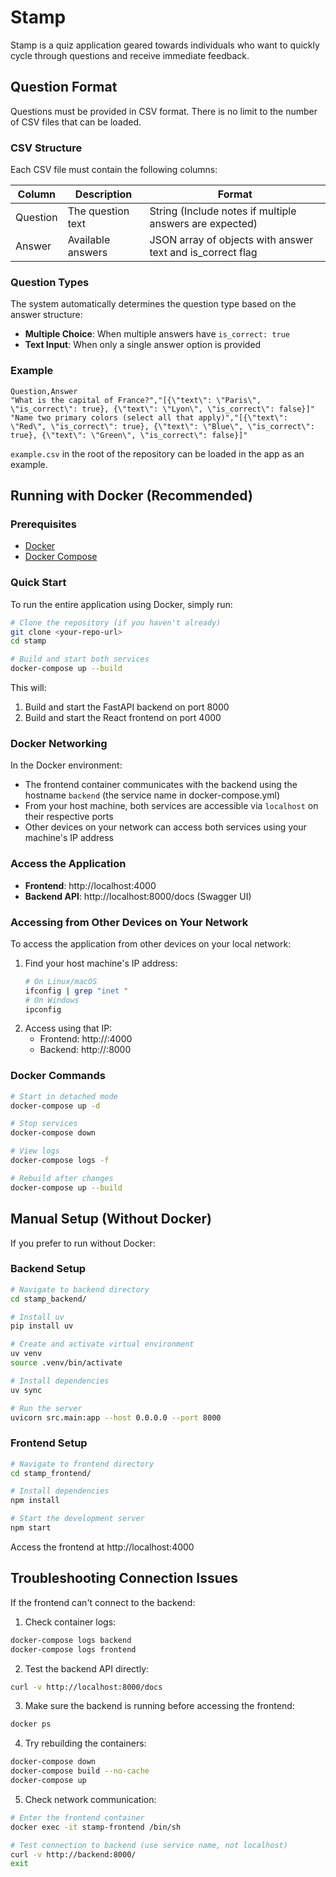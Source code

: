 # Stamp

Stamp is a quiz application geared towards individuals who want to quickly cycle through questions and receive immediate feedback.

## Question Format

Questions must be provided in CSV format. There is no limit to the number of CSV files that can be loaded.

### CSV Structure

Each CSV file must contain the following columns:

| Column   | Description | Format |
|----------|-------------|--------|
| Question | The question text | String (Include notes if multiple answers are expected) |
| Answer   | Available answers | JSON array of objects with answer text and is_correct flag |

### Question Types

The system automatically determines the question type based on the answer structure:

- **Multiple Choice**: When multiple answers have `is_correct: true`
- **Text Input**: When only a single answer option is provided

### Example

```csv
Question,Answer
"What is the capital of France?","[{\"text\": \"Paris\", \"is_correct\": true}, {\"text\": \"Lyon\", \"is_correct\": false}]"
"Name two primary colors (select all that apply)","[{\"text\": \"Red\", \"is_correct\": true}, {\"text\": \"Blue\", \"is_correct\": true}, {\"text\": \"Green\", \"is_correct\": false}]"
```
`example.csv` in the root of the repository can be loaded in the app as an example.

## Running with Docker (Recommended)

### Prerequisites
- [Docker](https://docs.docker.com/get-docker/)
- [Docker Compose](https://docs.docker.com/compose/install/)

### Quick Start

To run the entire application using Docker, simply run:

```bash
# Clone the repository (if you haven't already)
git clone <your-repo-url>
cd stamp

# Build and start both services
docker-compose up --build
```

This will:
1. Build and start the FastAPI backend on port 8000
2. Build and start the React frontend on port 4000

### Docker Networking

In the Docker environment:
- The frontend container communicates with the backend using the hostname `backend` (the service name in docker-compose.yml)
- From your host machine, both services are accessible via `localhost` on their respective ports
- Other devices on your network can access both services using your machine's IP address

### Access the Application

- **Frontend**: http://localhost:4000
- **Backend API**: http://localhost:8000/docs (Swagger UI)

### Accessing from Other Devices on Your Network

To access the application from other devices on your local network:
1. Find your host machine's IP address:
   ```bash
   # On Linux/macOS
   ifconfig | grep "inet "
   # On Windows
   ipconfig
   ```
2. Access using that IP:
   - Frontend: http://<your-ip>:4000
   - Backend: http://<your-ip>:8000

### Docker Commands

```bash
# Start in detached mode
docker-compose up -d

# Stop services
docker-compose down

# View logs
docker-compose logs -f

# Rebuild after changes
docker-compose up --build
```

## Manual Setup (Without Docker)

If you prefer to run without Docker:

### Backend Setup

```bash
# Navigate to backend directory
cd stamp_backend/

# Install uv
pip install uv

# Create and activate virtual environment
uv venv
source .venv/bin/activate

# Install dependencies
uv sync

# Run the server
uvicorn src.main:app --host 0.0.0.0 --port 8000
```

### Frontend Setup

```bash
# Navigate to frontend directory
cd stamp_frontend/

# Install dependencies
npm install

# Start the development server
npm start
```

Access the frontend at http://localhost:4000

## Troubleshooting Connection Issues

If the frontend can't connect to the backend:

1. Check container logs:
```bash
docker-compose logs backend
docker-compose logs frontend
```

2. Test the backend API directly:
```bash
curl -v http://localhost:8000/docs
```

3. Make sure the backend is running before accessing the frontend:
```bash
docker ps
```

4. Try rebuilding the containers:
```bash
docker-compose down
docker-compose build --no-cache
docker-compose up
```

5. Check network communication:
```bash
# Enter the frontend container
docker exec -it stamp-frontend /bin/sh

# Test connection to backend (use service name, not localhost)
curl -v http://backend:8000/
exit
```
